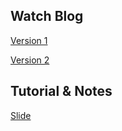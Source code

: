 
## Watch Blog

[Version 1](https://github.com/pixelspy/watchblog/blob/master/version1.md)


[Version 2](https://github.com/pixelspy/watchblog/blob/master/version2.md)

## Tutorial & Notes

[Slide](http://slides.com/pixelspy/laravel/)


